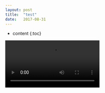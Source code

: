 ```yaml
---
layout: post
title:  "test"
date:   2017-08-31 
---
```


* content
{:toc}

<video id="Video1" >
     <source src="https://www.youtube.com/embed/fK_zwl-lnmc" />
</video>